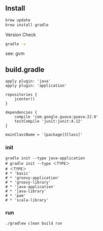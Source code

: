 ## Install

```bash
brew update
brew install gradle
```

Version Check

``` bash
gradle -v
```

see: gvm

## build.gradle

```
apply plugin: 'java'
apply plugin: 'application'

repositories {
    jcenter()
}

dependencies {
    compile 'com.google.guava:guava:22.0'
    testCompile 'junit:junit:4.12'
}

mainClassName = '[package][Class]'
```

### init

```
gradle init --type java-application
# gradle init --type ＜TYPE＞
# ＜TYPE＞
# * 'basic'
# * 'groovy-application'
# * 'groovy-library'
# * 'java-application'
# * 'java-library'
# * 'pom'
# * 'scala-library'
```

### run 
```
./gradlew clean build run
```